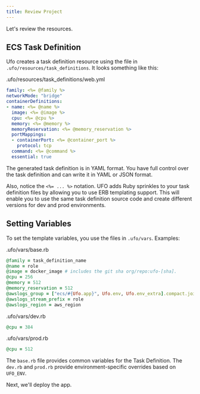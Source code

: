 ```yaml
---
title: Review Project
---
```


Let's review the resources.

## ECS Task Definition

Ufo creates a task definition resource using the file in `.ufo/resources/task_definitions`. It looks something like this:

.ufo/resources/task_definitions/web.yml

```yaml
family: <%= @family %>
networkMode: "bridge"
containerDefinitions:
- name: <%= @name %>
  image: <%= @image %>
  cpu: <%= @cpu %>
  memory: <%= @memory %>
  memoryReservation: <%= @memory_reservation %>
  portMappings:
  - containerPort: <%= @container_port %>
    protocol: tcp
  command: <%= @command %>
  essential: true
```

The generated task definition is in YAML format. You have full control over the task definition and can write it in YAML or JSON format.

Also, notice the `<%= ... %>` notation. UFO adds Ruby sprinkles to your task definition files by allowing you to use ERB templating support.  This will enable you to use the same task definition source code and create different versions for dev and prod environments.

## Setting Variables

To set the template variables, you use the files in `.ufo/vars`. Examples:

.ufo/vars/base.rb

```ruby
@family = task_definition_name
@name = role
@image = docker_image # includes the git sha org/repo:ufo-[sha].
@cpu = 256
@memory = 512
@memory_reservation = 512
@awslogs_group = ["ecs/#{Ufo.app}", Ufo.env, Ufo.env_extra].compact.join('-')
@awslogs_stream_prefix = role
@awslogs_region = aws_region
```

.ufo/vars/dev.rb

```ruby
@cpu = 384
```

.ufo/vars/prod.rb

```ruby
@cpu = 512
```

The `base.rb` file provides common variables for the Task Definition. The `dev.rb` and `prod.rb` provide environment-specific overrides based on `UFO_ENV`.

Next, we'll deploy the app.
